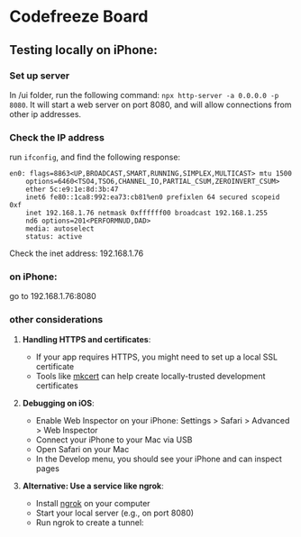 # Codefreeze Board



## Testing locally on iPhone:

### Set up server

In /ui folder, run the following command: `npx http-server -a 0.0.0.0 -p 8080`.
It will start a web server on port 8080, and will allow connections from other ip addresses.

### Check the IP address

run `ifconfig`, and find the following response:

```text
en0: flags=8863<UP,BROADCAST,SMART,RUNNING,SIMPLEX,MULTICAST> mtu 1500
	options=6460<TSO4,TSO6,CHANNEL_IO,PARTIAL_CSUM,ZEROINVERT_CSUM>
	ether 5c:e9:1e:8d:3b:47
	inet6 fe80::1ca8:992:ea73:cb81%en0 prefixlen 64 secured scopeid 0xf 
	inet 192.168.1.76 netmask 0xffffff00 broadcast 192.168.1.255
	nd6 options=201<PERFORMNUD,DAD>
	media: autoselect
	status: active
```
Check the inet address: 192.168.1.76 

### on iPhone:

go to 192.168.1.76:8080


### other considerations

1. **Handling HTTPS and certificates**:
    - If your app requires HTTPS, you might need to set up a local SSL certificate
    - Tools like [mkcert](https://github.com/FiloSottile/mkcert) can help create locally-trusted development certificates

2. **Debugging on iOS**:
    - Enable Web Inspector on your iPhone: Settings > Safari > Advanced > Web Inspector
    - Connect your iPhone to your Mac via USB
    - Open Safari on your Mac
    - In the Develop menu, you should see your iPhone and can inspect pages

3. **Alternative: Use a service like ngrok**:
    - Install [ngrok](https://ngrok.com/) on your computer
    - Start your local server (e.g., on port 8080)
    - Run ngrok to create a tunnel:
